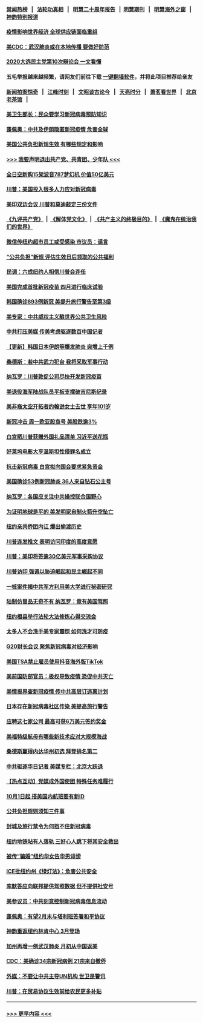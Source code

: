 #### [禁闻热榜](热点新闻.md?=0)  &nbsp;&nbsp;|&nbsp;&nbsp; [法轮功真相](https://github.com/gfw-breaker/truth/blob/master/README.md?=0) &nbsp;&nbsp;|&nbsp;&nbsp; [明慧二十周年报告](https://github.com/gfw-breaker/mh-reports/blob/master/README.md?=0) &nbsp;&nbsp;|&nbsp;&nbsp;[明慧期刊](https://github.com/gfw-breaker/mh-qikan) &nbsp;&nbsp;|&nbsp;&nbsp; [明慧海外之窗](https://github.com/gfw-breaker/mh-news/blob/master/README.md?=0) &nbsp;&nbsp;|&nbsp;&nbsp; [神韵特别报道](https://github.com/gfw-breaker/mh-news/blob/master/shenyun.md?=0)
#### [疫情影响世界经济 全球供应链面临重组](../pages/nsc412/n11895634.md?t=02260802) 
#### [美CDC：武汉肺炎或在本地传播 要做好防范](../pages/nsc412/n11895597.md?t=02260802) 
#### [2020大选民主党第10次辩论会 一文看懂](../pages/nsc412/n11895486.md?t=02260802) 
#### 五毛举报越来越频繁，请网友们前往下载 [一键翻墙软件](https://github.com/gfw-breaker/ssr-accounts)，并将此项目推荐给亲友
#### [新闻拍案惊奇](https://github.com/gfw-breaker/banned-news/blob/master/pages/link4.md) &nbsp;&nbsp;|&nbsp;&nbsp; [江峰时刻](https://github.com/gfw-breaker/banned-news/blob/master/pages/link4.md) &nbsp;&nbsp;|&nbsp;&nbsp; [文昭谈古论今](https://github.com/gfw-breaker/banned-news/blob/master/pages/link4.md) &nbsp;&nbsp;|&nbsp;&nbsp; [天亮时分](https://github.com/gfw-breaker/banned-news/blob/master/pages/link4.md) &nbsp;&nbsp;|&nbsp;&nbsp; [萧茗看世界](https://github.com/gfw-breaker/banned-news/blob/master/pages/link4.md) &nbsp;&nbsp;|&nbsp;&nbsp; [北京老茶馆](https://github.com/gfw-breaker/banned-news/blob/master/pages/link4.md) &nbsp;&nbsp;|&nbsp;&nbsp; 
#### [美卫生部长：民众要学习新冠病毒预防知识](../pages/nsc412/n11895308.md?t=02260802) 
#### [蓬佩奥：中共及伊朗隐匿新冠疫情 危害全球](../pages/nsc412/n11895492.md?t=02260802) 
#### [美国公共负担新规生效 有哪些规定和影响](../pages/nsc412/n11893866.md?t=02260802) 
#### [>>> 我要声明退出共产党、共青团、少年队 <<<](https://github.com/begood0513/goodnews/blob/master/quit/letter.md) 
#### [全日空新购15架波音787梦幻机 价值50亿美元](../pages/nsc412/n11895154.md?t=02260802) 
#### [川普：美国投入很多人力应对新冠病毒](../pages/nsc412/n11894977.md?t=02260802) 
#### [美印双边会议 川普和莫迪敲定三份文件](../pages/nsc412/n11894247.md?t=02260802) 
#### [《九评共产党》](https://github.com/begood0513/9ping.md/blob/master/README.md) &nbsp;|&nbsp; [《解体党文化》](../../../../jtdwh.md/blob/master/README.md)  &nbsp;|&nbsp; [《共产主义的终极目的》](../../../../gczydzjmd.md/blob/master/README.md) &nbsp;|&nbsp; [《魔鬼在统治我们的世界》](../../../../mgztzwmdsj.md/blob/master/README.md) 
#### [微信传纽约超市员工或受感染 市议员：谣言](../pages/nsc412/n11893861.md?t=02260802) 
#### [“公共负担”新规  评估生效日后领取的公共福利](../pages/nsc412/n11893847.md?t=02260802) 
#### [民调：六成纽约人相信川普会连任](../pages/nsc412/n11893884.md?t=02260802) 
#### [美国完成首批新冠疫苗 四月进行临床试验](../pages/nsc412/n11893526.md?t=02260802) 
#### [韩国确诊893例新冠 美提升旅行警告至第3级](../pages/nsc412/n11893662.md?t=02260802) 
#### [美专家：中共威权主义酿世界公共卫生风险](../pages/nsc412/n11893474.md?t=02260802) 
#### [中共打压美媒 传美考虑驱逐数百中国记者](../pages/nsc412/n11893178.md?t=02260802) 
#### [【更新】韩国日本伊朗等爆发肺炎 突增上千例](../pages/nsc412/n11890652.md?t=02260802) 
#### [桑德斯：若中共武力犯台 我将采取军事行动](../pages/nsc412/n11893282.md?t=02260802) 
#### [纳瓦罗：川普敦促公司尽快开发新冠疫苗](../pages/nsc412/n11893211.md?t=02260802) 
#### [美退役海军陆战队员平板支撑破吉尼斯纪录](../pages/nsc412/n11893022.md?t=02260802) 
#### [美非裔太空开拓者约翰逊女士去世 享年101岁](../pages/nsc412/n11892917.md?t=02260802) 
#### [新冠冲击 周一欧亚股哀号 美股跌逾3%](../pages/nsc412/n11892648.md?t=02260802) 
#### [白宫晒川普获赠外国礼品清单 习近平送花瓶](../pages/nsc412/n11892985.md?t=02260802) 
#### [好莱坞电影大亨温斯坦性侵罪名成立](../pages/nsc412/n11892907.md?t=02260802) 
#### [抗击新冠病毒 白宫拟向国会要求紧急资金](../pages/nsc412/n11892943.md?t=02260802) 
#### [美国确诊53例新冠肺炎 36人来自钻石公主号](../pages/nsc412/n11892877.md?t=02260802) 
#### [纳瓦罗：各国应关注中共操控联合国野心](../pages/nsc412/n11892856.md?t=02260802) 
#### [为证明地球是平的 美发明家自制火箭升空坠亡](../pages/nsc412/n11892645.md?t=02260802) 
#### [纽约亲共侨团内讧 爆出偷渡历史](../pages/nsc412/n11891235.md?t=02260802) 
#### [川普连发推文 表明访问印度的高度意愿](../pages/nsc412/n11891927.md?t=02260802) 
#### [川普：美印将签逾30亿美元军事采购协议](../pages/nsc412/n11892494.md?t=02260802) 
#### [川普访印 强调以胁迫崛起和民主崛起不同](../pages/nsc412/n11891855.md?t=02260802) 
#### [一桩案件揭中共军方利用美大学进行秘密研究](../pages/nsc412/n11891206.md?t=02260802) 
#### [陆制仿冒品无奇不有 纳瓦罗：竟有美国驾照](../pages/nsc412/n11890953.md?t=02260802) 
#### [纽约橙县举行法轮大法修炼心得交流会](../pages/nsc412/n11890760.md?t=02260802) 
#### [太多人不会洗手美专家震惊 如何洗才可防疫](../pages/nsc412/n11875866.md?t=02260802) 
#### [G20财长会议 聚焦新冠病毒对经济影响](../pages/nsc412/n11890400.md?t=02260802) 
#### [美国TSA禁止雇员使用抖音海外版TikTok](../pages/nsc412/n11890500.md?t=02260802) 
#### [美前国防部官员：极权导致疫情 恐促中共灭亡](../pages/nsc412/n11889092.md?t=02260802) 
#### [美情报界查新冠疫情 传中共高层订逃离计划](../pages/nsc412/n11888161.md?t=02260802) 
#### [日本存在新冠病毒社区传染 美提高旅行警告](../pages/nsc412/n11889917.md?t=02260802) 
#### [应聘这七家公司 最高可获6万美元签约奖金](../pages/nsc412/n11879446.md?t=02260802) 
#### [美福特级航母有哪些新技术应对大规模海战](../pages/nsc412/n11882087.md?t=02260802) 
#### [桑德斯赢得内达华州初选 拜登排名第二](../pages/nsc412/n11888760.md?t=02260802) 
#### [中共驱逐华日记者 美媒专栏：北京大跃退](../pages/nsc412/n11888453.md?t=02260802) 
#### [【热点互动】党媒成外国使团 特殊任务难履行](../pages/nsc412/n11888306.md?t=02260802) 
#### [10月1日起 搭美国内航班要有新ID](../pages/nsc412/n11888243.md?t=02260802) 
#### [公共负担规则须知三件事](../pages/nsc412/n11888123.md?t=02260802) 
#### [封城及旅行禁令为何挡不住新冠病毒](../pages/nsc412/n11888067.md?t=02260802) 
#### [纽约地铁站有人落轨   三好心人跳下将其安全救出](../pages/nsc412/n11888088.md?t=02260802) 
#### [被传“骗婚”纽约华女告华男诽谤](../pages/nsc412/n11887303.md?t=02260802) 
#### [ICE批纽约州《绿灯法》：危害公共安全](../pages/nsc412/n11887285.md?t=02260802) 
#### [库默答应向联邦提供驾照数据 但不提供社安号](../pages/nsc412/n11887269.md?t=02260802) 
#### [美参议员：中共刻意控制新冠病毒信息流动](../pages/nsc412/n11887949.md?t=02260802) 
#### [蓬佩奥：有望2月末与塔利班签署和平协议](../pages/nsc412/n11887248.md?t=02260802) 
#### [神韵重返纽约林肯中心 3月登场](../pages/nsc412/n11885013.md?t=02260802) 
#### [加州再增一例武汉肺炎 月初从中国返美](../pages/nsc412/n11886929.md?t=02260802) 
#### [CDC：美确诊34宗新冠病例 21宗来自撤侨](../pages/nsc412/n11886795.md?t=02260802) 
#### [外媒：不要让中共主导UN机构 世卫是警讯](../pages/nsc412/n11886401.md?t=02260802) 
#### [川普：在贸易协议生效前给农民更多补贴](../pages/nsc412/n11886549.md?t=02260802) 

----
#### [ >>> 更早内容 <<< ](../indexes/nsc412-earlier.md)
